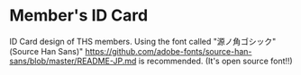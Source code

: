 Member's ID Card
======================
ID Card design of THS members.
Using the font called "源ノ角ゴシック"(Source Han Sans)" <https://github.com/adobe-fonts/source-han-sans/blob/master/README-JP.md> is recommended. (It's open source font!!)
